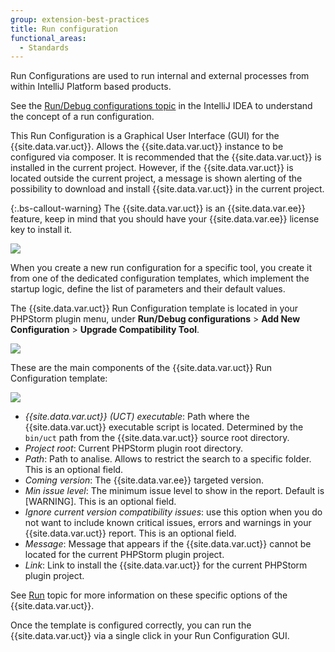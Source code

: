 ```yaml
---
group: extension-best-practices
title: Run configuration
functional_areas:
  - Standards
---
```


Run Configurations are used to run internal and external processes from within IntelliJ Platform based products.

See the [Run/Debug configurations topic](https://www.jetbrains.com/help/idea/run-debug-configuration.html) in the IntelliJ IDEA to understand the concept of a run configuration.

This Run Configuration is a Graphical User Interface (GUI) for the {{site.data.var.uct}}. Allows the {{site.data.var.uct}} instance to be configured via composer. It is recommended that the {{site.data.var.uct}} is installed in the current project. However, if the {{site.data.var.uct}} is located outside the current project, a message is shown alerting of the possibility to download and install {{site.data.var.uct}} in the current project.

{:.bs-callout-warning}
The {{site.data.var.uct}} is an {{site.data.var.ee}} feature, keep in mind that you should have your {{site.data.var.ee}} license key to install it.

![]({{site.baseurl}}/common/images/phpstorm/uct-run-configuration-1-min.png)



When you create a new run configuration for a specific tool, you create it from one of the dedicated configuration templates, which implement the startup logic, define the list of parameters and their default values.

The {{site.data.var.uct}} Run Configuration template is located in your PHPStorm plugin menu, under **Run/Debug configurations** > **Add New Configuration** > **Upgrade Compatibility Tool**.

![]({{site.baseurl}}/common/images/phpstorm/uct-run-configuration-template-position.png)

These are the main components of the {{site.data.var.uct}} Run Configuration template:

![]({{site.baseurl}}/common/images/phpstorm/uct-run-configuration-template-view.png)

*  *{{site.data.var.uct}} (UCT) executable*: Path where the {{site.data.var.uct}} executable script is located. Determined by the `bin/uct` path from the {{site.data.var.uct}} source root directory.
*  *Project root*: Current PHPStorm plugin root directory.
*  *Path*: Path to analise. Allows to restrict the search to a specific folder. This is an optional field.
*  *Coming version*: The {{site.data.var.ee}} targeted version.
*  *Min issue level*: The minimum issue level to show in the report. Default is [WARNING]. This is an optional field.
*  *Ignore current version compatibility issues*: use this option when you do not want to include known critical issues, errors and warnings in your {{site.data.var.uct}} report. This is an optional field.
*  *Message*: Message that appears if the {{site.data.var.uct}} cannot be located for the current PHPStorm plugin project.
*  *Link*: Link to install the {{site.data.var.uct}} for the current PHPStorm plugin project.

See [Run]({{site.baseurl}}/upgrade-compatibility-tool/run.html) topic for more information on these specific options of the {{site.data.var.uct}}.

Once the template is configured correctly, you can run the {{site.data.var.uct}} via a single click in your Run Configuration GUI.

